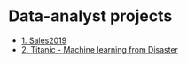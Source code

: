 # Data-analyst projects
- [1. Sales2019](https://github.com/HaColab2k/Data-analyst/blob/main/Projects/SalesReport.ipynb)
- [2. Titanic - Machine learning from Disaster](./Pages/Titanic_ML_Disaster.md)

